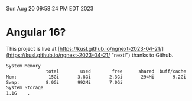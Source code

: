 Sun Aug 20 09:58:24 PM EDT 2023

# Angular 16?


This project is live at [https://kusl.github.io/ngnext-2023-04-21/](https://kusl.github.io/ngnext-2023-04-21/ "next!") thanks to Github.

```bash
System Memory
               total        used        free      shared  buff/cache   available
Mem:            15Gi       3.8Gi       2.3Gi       294Mi       9.2Gi        10Gi
Swap:          8.0Gi       992Mi       7.0Gi
System Storage
1.1G	.
```
```bash

